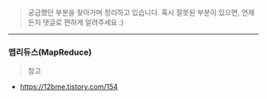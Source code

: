 >   궁금했던 부분을 찾아가며 정리하고 있습니다.
> 혹시 잘못된 부분이 있으면, 언제든지 댓글로 편하게 알려주세요 :)



----



### 맵리듀스(MapReduce)







> 참고

- https://12bme.tistory.com/154